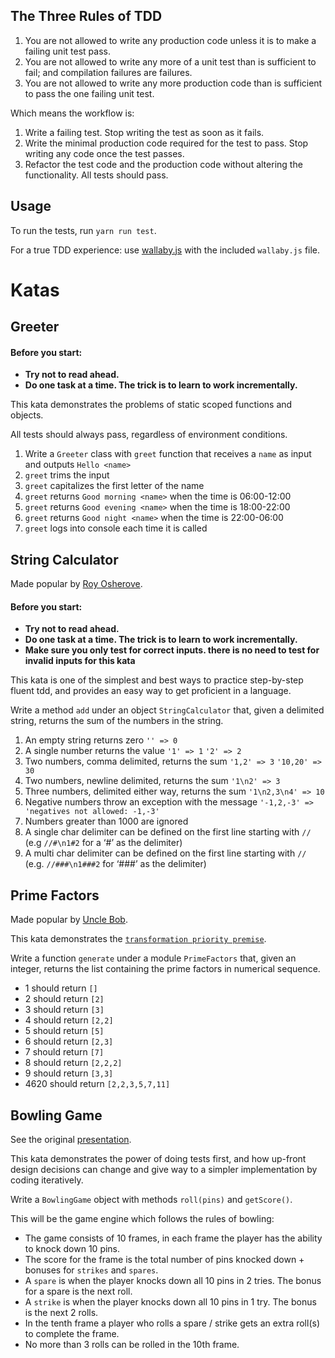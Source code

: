 ## The Three Rules of TDD

1. You are not allowed to write any production code unless it is to make a failing unit test pass.
2. You are not allowed to write any more of a unit test than is sufficient to fail; and compilation failures are failures.
3. You are not allowed to write any more production code than is sufficient to pass the one failing unit test.

Which means the workflow is:

1. Write a failing test. Stop writing the test as soon as it fails.
2. Write the minimal production code required for the test to pass. Stop writing any code once the test passes.
3. Refactor the test code and the production code without altering the functionality. All tests should pass.

## Usage
To run the tests, run `yarn run test`.

For a true TDD experience: use [wallaby.js](https://wallabyjs.com/) with the included `wallaby.js` file.

# Katas

## Greeter

#### Before you start:
* **Try not to read ahead.**
* **Do one task at a time. The trick is to learn to work incrementally.**

This kata demonstrates the problems of static scoped functions and objects.

All tests should always pass, regardless of environment conditions.

1. Write a `Greeter` class with `greet` function that receives a `name` as input and outputs `Hello <name>`
2. `greet` trims the input
3. `greet` capitalizes the first letter of the name
4. `greet` returns `Good morning <name>` when the time is 06:00-12:00
5. `greet` returns `Good evening <name>` when the time is 18:00-22:00
6. `greet` returns `Good night <name>` when the time is 22:00-06:00
7. `greet` logs into console each time it is called

## String Calculator
Made popular by [Roy Osherove](http://osherove.com/tdd-kata-1/).

#### Before you start:
* **Try not to read ahead.**
* **Do one task at a time. The trick is to learn to work incrementally.**
* **Make sure you only test for correct inputs. there is no need to test for invalid inputs for this kata**

This kata is one of the simplest and best ways to practice step-by-step fluent tdd, and provides an easy way to get proficient in a language.

Write a method `add` under an object `StringCalculator` that, given a delimited string, returns the sum of the numbers in the string.

1. An empty string returns zero `'' => 0`
2. A single number returns the value `'1' => 1` `'2' => 2`
3. Two numbers, comma delimited, returns the sum `'1,2' => 3` `'10,20' => 30`
4. Two numbers, newline delimited, returns the sum `'1\n2' => 3`
5. Three numbers, delimited either way, returns the sum `'1\n2,3\n4' => 10`
6. Negative numbers throw an exception with the message `'-1,2,-3' => 'negatives not allowed: -1,-3'`
7. Numbers greater than 1000 are ignored
8. A single char delimiter can be defined on the first line starting with `//` (e.g `//#\n1#2` for a ‘#’ as the delimiter)
9. A multi char delimiter can be defined on the first line starting with `//` (e.g. `//###\n1###2` for ‘###’ as the delimiter)

## Prime Factors
Made popular by [Uncle Bob](http://butunclebob.com/ArticleS.UncleBob.ThePrimeFactorsKata).

This kata demonstrates the [`transformation priority premise`](https://en.wikipedia.org/wiki/Transformation_Priority_Premise).

Write a function `generate` under a module `PrimeFactors` that, given an integer, returns the list
containing the prime factors in numerical sequence.

* 1 should return `[]`
* 2 should return `[2]`
* 3 should return `[3]`
* 4 should return `[2,2]`
* 5 should return `[5]`
* 6 should return `[2,3]`
* 7 should return `[7]`
* 8 should return `[2,2,2]`
* 9 should return `[3,3]`
* 4620 should return `[2,2,3,5,7,11]`

## Bowling Game
See the original [presentation](http://butunclebob.com/ArticleS.UncleBob.TheBowlingGameKata).

This kata demonstrates the power of doing tests first, and how up-front design decisions can change
and give way to a simpler implementation by coding iteratively.

Write a `BowlingGame` object with methods `roll(pins)` and `getScore()`.

This will be the game engine which follows the rules of bowling:

* The game consists of 10 frames, in each frame the player has the ability to knock down 10 pins.
* The score for the frame is the total number of pins knocked down + bonuses for `strikes` and `spares`.
* A `spare` is when the player knocks down all 10 pins in 2 tries. The bonus for a spare is the next roll.
* A `strike` is when the player knocks down all 10 pins in 1 try. The bonus is the next 2 rolls.
* In the tenth frame a player who rolls a spare / strike gets an extra roll(s) to complete the frame.
* No more than 3 rolls can be rolled in the 10th frame.
